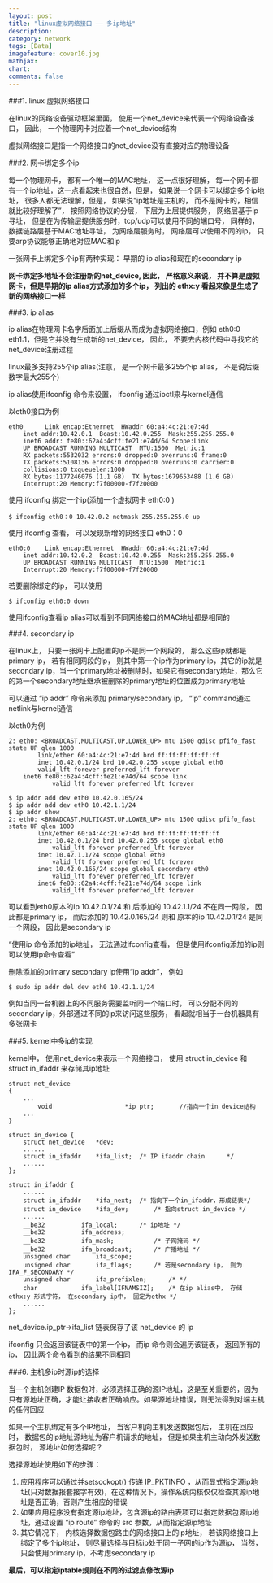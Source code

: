 ```yaml
---
layout: post
title: "linux虚拟网络接口 —— 多ip地址"
description:
category: network
tags: [Data]
imagefeature: cover10.jpg
mathjax: 
chart:
comments: false
---
```


###1. linux 虚拟网络接口

在linux的网络设备驱动框架里面， 使用一个net_device来代表一个网络设备接口， 因此， 一个物理网卡对应着一个net_device结构

虚拟网络接口是指一个网络接口的net_device没有直接对应的物理设备

###2. 网卡绑定多个ip

每一个物理网卡， 都有一个唯一的MAC地址， 这一点很好理解， 每一个网卡都有一个ip地址，这一点看起来也很自然，但是， 如果说一个网卡可以绑定多个ip地址， 很多人都无法理解，但是， 如果说“ip地址是主机的， 而不是网卡的，相信就比较好理解了”， 按照网络协议的分层， 下层为上层提供服务， 网络层基于ip寻址， 但是在为传输层提供服务时，tcp/udp可以使用不同的端口号， 同样的， 数据链路层基于MAC地址寻址， 为网络层服务时， 网络层可以使用不同的ip， 只要arp协议能够正确地对应MAC和ip
 
一张网卡上绑定多个ip有两种实现： 早期的 ip alias和现在的secondary ip

**网卡绑定多地址不会注册新的net_device, 因此， 严格意义来说， 并不算是虚拟网卡，但是早期的ip alias方式添加的多个ip， 列出的 ethx:y  看起来像是生成了新的网络接口一样**

###3. ip alias

ip alias在物理网卡名字后面加上后缀从而成为虚拟网络接口，例如 eth0:0 eth1:1，但是它并没有生成新的net_device， 因此， 不要去内核代码中寻找它的net_device注册过程

linux最多支持255个ip alias(注意， 是一个网卡最多255个ip alias， 不是说后缀数字最大255个)

ip alias使用ifconfig 命令来设置， ifconfig 通过ioctl来与kernel通信

以eth0接口为例

	eth0      Link encap:Ethernet  HWaddr 60:a4:4c:21:e7:4d  
		inet addr:10.42.0.1  Bcast:10.42.0.255  Mask:255.255.255.0
		inet6 addr: fe80::62a4:4cff:fe21:e74d/64 Scope:Link
		UP BROADCAST RUNNING MULTICAST  MTU:1500  Metric:1
		RX packets:5532032 errors:0 dropped:0 overruns:0 frame:0
		TX packets:5108136 errors:0 dropped:0 overruns:0 carrier:0
		collisions:0 txqueuelen:1000 
		RX bytes:1177246076 (1.1 GB)  TX bytes:1679653488 (1.6 GB)
		Interrupt:20 Memory:f7f00000-f7f20000 

使用 ifconfig 绑定一个ip(添加一个虚拟网卡 eth0:0 )

	$ ifconfig eth0：0 10.42.0.2 netmask 255.255.255.0 up

使用 ifconfig 查看， 可以发现新增的网络接口 eth0：0

	eth0:0    Link encap:Ethernet  HWaddr 60:a4:4c:21:e7:4d  
		inet addr:10.42.0.2  Bcast:10.42.0.255  Mask:255.255.255.0
		UP BROADCAST RUNNING MULTICAST  MTU:1500  Metric:1
		Interrupt:20 Memory:f7f00000-f7f20000 

若要删除绑定的ip， 可以使用 

	$ ifconfig eth0:0 down

使用ifconfig查看ip alias可以看到不同网络接口的MAC地址都是相同的

###4. secondary ip

在linux上， 只要一张网卡上配置的ip不是同一个网段的， 那么这些ip就都是primary ip， 若有相同网段的ip， 则其中第一个ip作为primary ip，其它的ip就是secondary ip，当一个primary地址被删除时，如果它有secondary地址，那么它的第一个secondary地址继承被删除的primary地址的位置成为primary地址

可以通过 “ip addr” 命令来添加 primary/secondary ip， “ip” command通过netlink与kernel通信

以eth0为例

	2: eth0: <BROADCAST,MULTICAST,UP,LOWER_UP> mtu 1500 qdisc pfifo_fast state UP qlen 1000
    		link/ether 60:a4:4c:21:e7:4d brd ff:ff:ff:ff:ff:ff
    		inet 10.42.0.1/24 brd 10.42.0.255 scope global eth0
			valid_lft forever preferred_lft forever
		inet6 fe80::62a4:4cff:fe21:e74d/64 scope link 
       			valid_lft forever preferred_lft forever

	$ ip addr add dev eth0 10.42.0.165/24
	$ ip addr add dev eth0 10.42.1.1/24
	$ ip addr show
	2: eth0: <BROADCAST,MULTICAST,UP,LOWER_UP> mtu 1500 qdisc pfifo_fast state UP qlen 1000
    		link/ether 60:a4:4c:21:e7:4d brd ff:ff:ff:ff:ff:ff
    		inet 10.42.0.1/24 brd 10.42.0.255 scope global eth0
       			valid_lft forever preferred_lft forever
    		inet 10.42.1.1/24 scope global eth0
       			valid_lft forever preferred_lft forever
    		inet 10.42.0.165/24 scope global secondary eth0
       			valid_lft forever preferred_lft forever
    		inet6 fe80::62a4:4cff:fe21:e74d/64 scope link 
       			valid_lft forever preferred_lft forever

可以看到eth0原本的ip 10.42.0.1/24 和 后添加的  10.42.1.1/24 不在同一网段， 因此都是primary ip， 而后添加的 10.42.0.165/24 则和 原本的ip 10.42.0.1/24 是同一个网段， 因此是secondary ip

“使用ip 命令添加的ip地址， 无法通过ifconfig查看， 但是使用ifconfig添加的ip则可以使用ip命令查看”

删除添加的primary secondary ip使用“ip addr”， 例如

	$ sudo ip addr del dev eth0 10.42.1.1/24

例如当同一台机器上的不同服务需要监听同一个端口时， 可以分配不同的secondary ip，外部通过不同的ip来访问这些服务， 看起就相当于一台机器具有多张网卡 

###5. kernel中多ip的实现

kernel中， 使用net_device来表示一个网络接口， 使用 struct in_device 和 struct in_ifaddr 来存储其ip地址

	struct net_device
	{
		...
     		void                    *ip_ptr;       //指向一个in_device结构
		...
	} 

	struct in_device {
		struct net_device	*dev;
		......
		struct in_ifaddr	*ifa_list;	/* IP ifaddr chain		*/
		......
	};

	struct in_ifaddr {
		......
		struct in_ifaddr	*ifa_next;	/* 指向下一个in_ifaddr，形成链表*/
		struct in_device	*ifa_dev;		/* 指向struct in_device */
		......
		__be32			ifa_local;		/* ip地址 */
		__be32			ifa_address;
		__be32			ifa_mask;			/* 子网掩码 */
		__be32			ifa_broadcast;		/* 广播地址 */
		unsigned char		ifa_scope;
		unsigned char		ifa_flags;		/* 若是secondary ip， 则为IFA_F_SECONDARY */
		unsigned char		ifa_prefixlen;		/* */
		char			ifa_label[IFNAMSIZ];	/* 在ip alias中， 存储 ethx:y 形式字符， 在secondary ip中， 固定为ethx */
		......
	};

net_device.ip_ptr->ifa_list 链表保存了该 net_device 的 ip

ifconfig 只会返回该链表中的第一个ip， 而ip 命令则会遍历该链表， 返回所有的ip， 因此两个命令看到的结果不同相同

###6. 主机多ip时源ip的选择

当一个主机创建IP 数据包时，必须选择正确的源IP地址，这是至关重要的，因为只有源地址正确，才能让接收者正确响应。如果源地址错误，则无法得到对端主机的任何回应

如果一个主机绑定有多个IP地址， 当客户机向主机发送数据包后， 主机在回应时， 数据包的ip地址源地址为客户机请求的地址， 但是如果主机主动向外发送数据包时， 源地址如何选择呢？

选择源地址使用如下的步骤：

1. 应用程序可以通过并setsockopt() 传递 IP_PKTINFO ，从而显式指定源ip地址(只对数据报套接字有效)，在这种情况下，操作系统内核仅仅检查其源ip地址是否正确，否则产生相应的错误
2. 如果应用程序没有指定源ip地址，包含源ip的路由表项可以指定数据包源ip地址，通过设置 “ip route” 命令的 src 参数，从而指定源ip地址
3. 其它情况下， 内核选择数据包路由的网络接口上的ip地址， 若该网络接口上绑定了多个ip地址， 则尽量选择与目标ip处于同一子网的ip作为源ip， 当然， 只会使用primary ip，不考虑secondary ip

**最后，可以指定iptable规则在不同的过滤点修改源ip**
